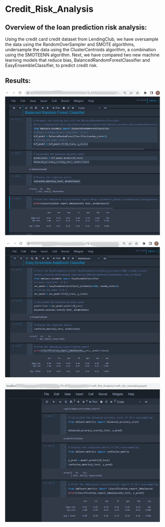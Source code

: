 # Credit_Risk_Analysis

## Overview of the loan prediction risk analysis:
Using the credit card credit dataset from LendingClub, we have oversample the data using the RandomOverSampler and SMOTE algorithms, undersample the data using the ClusterCentroids algorithm, a combination using the SMOTEENN algorithm. Next, we have compared two new machine learning models that reduce bias, BalancedRandomForestClassifier and EasyEnsembleClassifier, to predict credit risk. 
## Results:

![TBrickey]( https://github.com/TBrickey/Credit_Risk_Analysis/blob/main/Mod17/Balanced%20Random%20Forest%20Classifier.png)

![TBrickey]( https://github.com/TBrickey/Credit_Risk_Analysis/blob/main/Mod17/Easy%20Ensemble%20AdaBoost%20Classifier.png)

![TBrickey](https://github.com/TBrickey/Credit_Risk_Analysis/blob/main/Mod17/oversampling.png)
